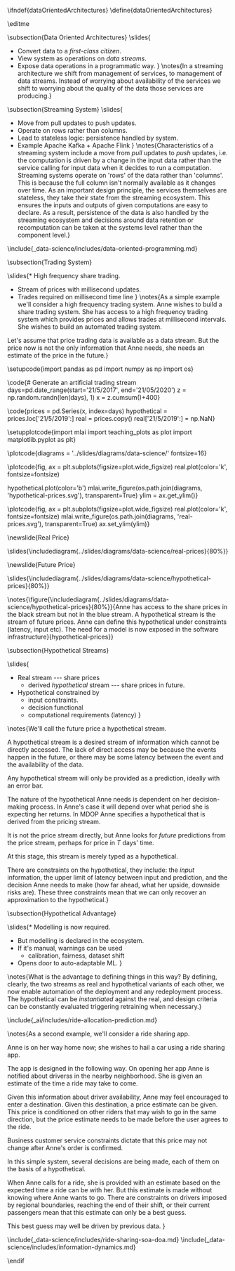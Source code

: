 \ifndef{dataOrientedArchitectures}
\define{dataOrientedArchitectures}

\editme

\subsection{Data Oriented Architectures}
\slides{
* Convert data to a *first-class citizen*.
* View system as operations on *data streams*.
* Expose data operations in a programmatic way.
}
\notes{In a streaming architecture we shift from management of services, to management of data streams. Instead of worrying about availability of the services we shift to worrying about the quality of the data those services are producing.}


\subsection{Streaming System}
\slides{
* Move from pull updates to push updates.
* Operate on rows rather than columns.
* Lead to stateless logic: persistence handled by system.
* Example Apache Kafka + Apache Flink
}
\notes{Characteristics of a streaming system include a move from *pull* updates to *push* updates, i.e. the computation is driven by a change in the input data rather than the service calling for input data when it decides to run a computation. Streaming systems operate on 'rows' of the data rather than 'columns'. This is because the full column isn't normally available as it changes over time. As an important design principle, the services themselves are stateless, they take their state from the streaming ecosystem. This ensures the inputs and outputs of given computations are easy to declare. As a result, persistence of the data is also handled by the streaming ecosystem and decisions around data retention or recomputation can be taken at the systems level rather than the component level.}

\include{_data-science/includes/data-oriented-programming.md}

\subsection{Trading System}

\slides{* High frequency share trading.
* Stream of prices with millisecond updates.
* Trades required on millisecond time line
}
\notes{As a simple example we'll consider a high frequency trading system. Anne wishes to build a share trading system. She has access to a high frequency trading system which provides prices and allows trades at millisecond intervals. She wishes to build an automated trading system.

Let's assume that price trading data is available as a data stream. But the price now is not the only information that Anne needs, she needs an estimate of the price in the future.}

\setupcode{import pandas as pd
import numpy as np
import os}

\code{# Generate an artificial trading stream
days=pd.date_range(start='21/5/2017', end='21/05/2020')
z = np.random.randn(len(days), 1)
x = z.cumsum()+400}

\code{prices = pd.Series(x, index=days)
hypothetical = prices.loc['21/5/2019':]
real = prices.copy()
real['21/5/2019':] = np.NaN}

\setupplotcode{import mlai
import teaching_plots as plot
import matplotlib.pyplot as plt}

\plotcode{diagrams = '../slides/diagrams/data-science/'
fontsize=16}

\plotcode{fig, ax = plt.subplots(figsize=plot.wide_figsize)
real.plot(color='k', fontsize=fontsize)

hypothetical.plot(color='b')
mlai.write_figure(os.path.join(diagrams, 'hypothetical-prices.svg'), transparent=True)
ylim = ax.get_ylim()}

\plotcode{fig, ax = plt.subplots(figsize=plot.wide_figsize)
real.plot(color='k', fontsize=fontsize)
mlai.write_figure(os.path.join(diagrams, 'real-prices.svg'), transparent=True)
ax.set_ylim(ylim)}


\newslide{Real Price}

\slides{\includediagram{../slides/diagrams/data-science/real-prices}{80%}}

\newslide{Future Price}

\slides{\includediagram{../slides/diagrams/data-science/hypothetical-prices}{80%}}


\notes{\figure{\includediagram{../slides/diagrams/data-science/hypothetical-prices}{80%}}{Anne has access to the share prices in the black stream but not in the blue stream. A hypothetical stream is the stream of future prices. Anne can define this hypothetical under constraints (latency, input etc). The need for a model is now exposed in the software infrastructure}{hypothetical-prices}}

\subsection{Hypothetical Streams}

\slides{
* Real stream --- share prices
    * derived *hypothetical* stream --- share prices in future.
* Hypothetical constrained by
    * input constraints.
    * decision functional
    * computational requirements (latency)
}


\notes{We'll call the future price a hypothetical stream. 

A hypothetical stream is a desired stream of information which cannot be directly accessed. The lack of direct access may be because the events happen in the future, or there may be some latency between the event and the availability of the data. 

Any hypothetical stream will only be provided as a prediction, ideally with an error bar. 

The nature of the hypothetical Anne needs is dependent on her decision-making process. In Anne's case it will depend over what period she is expecting her returns. In MDOP Anne specifies a hypothetical that is derived from the pricing stream. 

It is not the price stream directly, but Anne looks for *future* predictions from the price stream, perhaps for price in $T$ days' time.

At this stage, this stream is merely typed as a hypothetical.

There are constraints on the hypothetical, they include: the *input* information, the upper limit of latency between input and prediction, and the decision Anne needs to make (how far ahead, what her upside, downside risks are). These three constraints mean that we can only recover an approximation to the hypothetical.}

\subsection{Hypothetical Advantage}

\slides{* Modelling is now required.
* But modelling is declared in the ecosystem.
* If it's manual, warnings can be used 
     * calibration, fairness, dataset shift
* Opens door to auto-adaptable ML.
}

\notes{What is the advantage to defining things in this way? By defining, clearly, the two streams as real and hypothetical variants of each other, we now enable automation of the deployment and any redeployment process. The hypothetical can be *instantiated* against the real, and design criteria can be constantly evaluated triggering retraining when necessary.}

\include{_ai/includes/ride-allocation-prediction.md}

\notes{As a second example, we'll consider a ride sharing app. 

Anne is on her way home now; she wishes to hail a car using a ride sharing app. 

The app is designed in the following way. On opening her app Anne is notified about driverss in the nearby neighborhood. She is given an estimate of the time a ride may take to come.

Given this information about driver availability, Anne may feel encouraged to enter a destination. Given this destination, a price estimate can be given. This price is conditioned on other riders that may wish to go in the same direction, but the price estimate needs to be made before the user agrees to the ride. 

Business customer service constraints dictate that this price may not change after Anne's order is confirmed. 

In this simple system, several decisions are being made, each of them on the basis of a hypothetical.

When Anne calls for a ride, she is provided with an estimate based on the expected time a ride can be with her. But this estimate is made without knowing where Anne wants to go. There are constraints on drivers imposed by regional boundaries, reaching the end of their shift, or their current passengers mean that this estimate can only be a best guess.

This best guess may well be driven by previous data.
}

\include{_data-science/includes/ride-sharing-soa-doa.md}
\include{_data-science/includes/information-dynamics.md}



\endif
